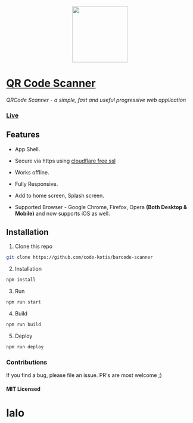 ### <p align="center"><img width="150px" height="150px" src="https://raw.githubusercontent.com/code-kotis/barcode-scanner/master/app/images/touch/android-chrome-192x192.png"></p>

# [QR Code Scanner](https://qrcodescan.in)

*QRCode Scanner - a simple, fast and useful progressive web application*

### [Live](https://qrcodescan.in)

## Features

  - App Shell.
  
  - Secure via https using [cloudflare free ssl](https://www.cloudflare.com/ssl/)
  
  - Works offline.

  - Fully Responsive.
  
  - Add to home screen, Splash screen.

  - Supported Browser - Google Chrome, Firefox, Opera **(Both Desktop & Mobile)** and now supports iOS as well.

## Installation

1. Clone this repo

  ```bash
  git clone https://github.com/code-kotis/barcode-scanner
  ```

2. Installation

  ```bash
  npm install
  ```

3. Run

  ```bash
  npm run start
  ```

4. Build

  ```bash
  npm run build
  ```

5. Deploy

  ```bash
  npm run deploy
  ```

### Contributions

If you find a bug, please file an issue. PR's are most welcome ;)

#### MIT Licensed
# lalo

